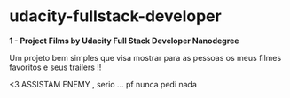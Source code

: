 # udacity-fullstack-developer

**1 - Project Films by Udacity Full Stack Developer Nanodegree**

Um projeto bem simples que visa mostrar para as pessoas os meus filmes favoritos e seus trailers !! 

<3 ASSISTAM ENEMY , serio ... pf nunca pedi nada
